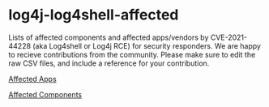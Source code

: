 # log4j-log4shell-affected
Lists of affected components and affected apps/vendors by CVE-2021-44228 (aka Log4shell or Log4j RCE) for security responders. 
We are happy to recieve contributions from the community. Please make sure to edit the raw CSV files, and include a reference for your contribution.



[Affected Apps](https://github.com/authomize/log4j-log4shell-affected/blob/master/affected_apps.md)


[Affected Components](https://github.com/authomize/log4j-log4shell-affected/blob/master/affected_components.md)  
